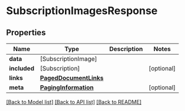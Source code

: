 # SubscriptionImagesResponse

## Properties
Name | Type | Description | Notes
------------ | ------------- | ------------- | -------------
**data** | [SubscriptionImage] |  | 
**included** | [Subscription] |  | [optional] 
**links** | [**PagedDocumentLinks**](PagedDocumentLinks.md) |  | 
**meta** | [**PagingInformation**](PagingInformation.md) |  | [optional] 

[[Back to Model list]](../README.md#documentation-for-models) [[Back to API list]](../README.md#documentation-for-api-endpoints) [[Back to README]](../README.md)


